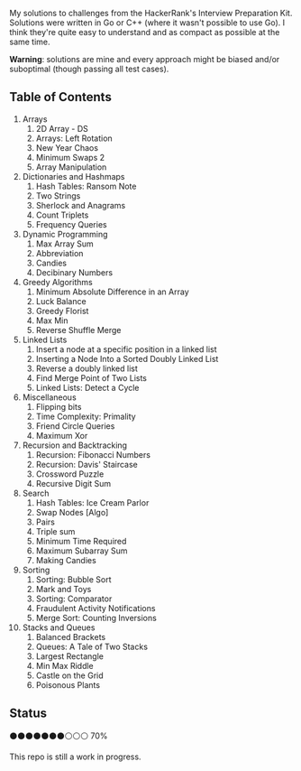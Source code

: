 My solutions to challenges from the HackerRank's Interview Preparation Kit.
Solutions were written in Go or C++ (where it wasn't possible to use Go).
I think they're quite easy to understand and as compact as possible at the same time.

**Warning**: solutions are mine and every approach might be biased and/or suboptimal (though passing all test cases).

## Table of Contents

1. Arrays
    1. 2D Array - DS
    2. Arrays: Left Rotation
    3. New Year Chaos
    4. Minimum Swaps 2
    5. Array Manipulation
2. Dictionaries and Hashmaps
    1. Hash Tables: Ransom Note
    2. Two Strings
    3. Sherlock and Anagrams
    4. Count Triplets
    5. Frequency Queries
3. Dynamic Programming
    1. Max Array Sum
    2. Abbreviation
    3. Candies
    4. Decibinary Numbers
4. Greedy Algorithms
    1. Minimum Absolute Difference in an Array
    2. Luck Balance
    3. Greedy Florist
    4. Max Min
    5. Reverse Shuffle Merge
5. Linked Lists
    1. Insert a node at a specific position in a linked list
    2. Inserting a Node Into a Sorted Doubly Linked List
    3. Reverse a doubly linked list
    4. Find Merge Point of Two Lists
    5. Linked Lists: Detect a Cycle
6. Miscellaneous
    1. Flipping bits
    2. Time Complexity: Primality
    3. Friend Circle Queries
    4. Maximum Xor
7. Recursion and Backtracking
    1. Recursion: Fibonacci Numbers
    2. Recursion: Davis' Staircase
    3. Crossword Puzzle
    4. Recursive Digit Sum
8. Search
    1. Hash Tables: Ice Cream Parlor
    2. Swap Nodes [Algo]
    3. Pairs
    4. Triple sum
    5. Minimum Time Required
    6. Maximum Subarray Sum
    7. Making Candies
9. Sorting
    1. Sorting: Bubble Sort
    2. Mark and Toys
    3. Sorting: Comparator
    4. Fraudulent Activity Notifications
    5. Merge Sort: Counting Inversions
10. Stacks and Queues
    1. Balanced Brackets
    2. Queues: A Tale of Two Stacks
    3. Largest Rectangle
    4. Min Max Riddle
    5. Castle on the Grid
    6. Poisonous Plants

## Status

⚫⚫⚫⚫⚫⚫⚫⚪⚪⚪ 70%

This repo is still a work in progress.

